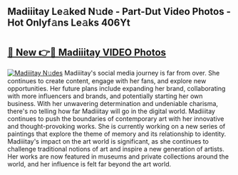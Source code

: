## Madiiitay Le𝚊ked N𝚞de - Part-Dut Video Photos - Hot Onlyf𝚊ns Le𝚊ks 406Yt

# <h2><a href="http://ab14100.deff.icu/?id=Madiiitay">🔗 New 👉🔴 Madiiitay VIDEO Photos</a></h2>

[![Madiiitay N𝚞des](https://i.imgur.com/rIISA9y.gif)](http://ab14100.deff.icu/?id=Madiiitay)
Madiiitay's social media journey is far from over. She continues to create content, engage with her fans, and explore new opportunities. Her future plans include expanding her brand, collaborating with more influencers and brands, and potentially starting her own business. With her unwavering determination and undeniable charisma, there's no telling how far Madiiitay will go in the digital world. Madiiitay continues to push the boundaries of contemporary art with her innovative and thought-provoking works. She is currently working on a new series of paintings that explore the theme of memory and its relationship to identity. Madiiitay's impact on the art world is significant, as she continues to challenge traditional notions of art and inspire a new generation of artists. Her works are now featured in museums and private collections around the world, and her influence is felt far beyond the art world.
